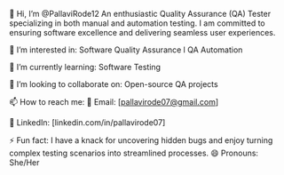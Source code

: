 👋 Hi, I’m @PallaviRode12
An enthusiastic Quality Assurance (QA) Tester specializing in both manual and automation testing. I am committed to ensuring software excellence and delivering seamless user experiences.

👀 I’m interested in:
Software Quality Assurance l QA Automation 

🌱 I’m currently learning: Software Testing

💞️ I’m looking to collaborate on:
Open-source QA projects

📫 How to reach me:
📧 Email: [pallavirode07@gmail.com]

🔗 LinkedIn: [linkedin.com/in/pallavirode07]

⚡ Fun fact:
I have a knack for uncovering hidden bugs and enjoy turning complex testing scenarios into streamlined processes.
😄 Pronouns:
She/Her




